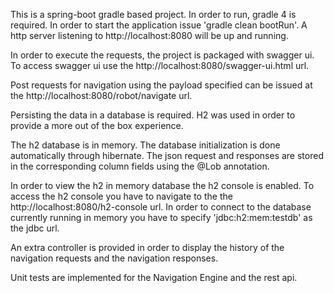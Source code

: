 This is a spring-boot gradle based project. In order to run, gradle 4 is required.
In order to start the application issue 'gradle clean bootRun'.
A http server listening to http://localhost:8080 will be up and running.

In order to execute the requests, the project is packaged with swagger ui.
To access swagger ui use the http://localhost:8080/swagger-ui.html url.

Post requests for navigation using the payload specified can be issued at the http://localhost:8080/robot/navigate url.

Persisting the data in a database is required. H2 was used in order to provide a more out of the box experience.

The h2 database is in memory. The database initialization is done automatically through hibernate.
The json request and responses are stored in the corresponding column fields using the @Lob annotation.

In order to view the h2 in memory database the h2 console is enabled.
To access the h2 console you have to navigate to the the http://localhost:8080/h2-console url.
In order to connect to the database currently running in memory you have to specify 'jdbc:h2:mem:testdb' as the jdbc url.

An extra controller is provided in order to display the history of the navigation requests and the navigation responses.

Unit tests are implemented for the Navigation Engine and the rest api.